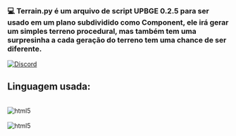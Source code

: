 ### 💻 Terrain.py é um arquivo de script UPBGE 0.2.5 para ser usado em um plano subdividido como Component, ele irá gerar um simples terreno procedural, mas também tem uma surpresinha a cada geração do terreno tem uma chance de ser diferente.

[![Discord](https://img.shields.io/badge/Discord-7289DA?style=for-the-badge&logo=discord&logoColor=white)](https://Discordapp.com/users/1199338020088840272)

## Linguagem usada:

<div style="display: inline_block"><br/>
  <img align="center" alt="html5" src="https://img.shields.io/badge/Python-3776AB?style=for-the-badge&logo=python&logoColor=white" />
</div>


<div style="display: inline_block"><br/>
  <img align="center" alt="html5" src="https://cdn.discordapp.com/attachments/1340402402427404339/1340790622214422648/image.png?ex=67b3a413&is=67b25293&hm=af8fadacf148059c96e7511db477d6aae7450b1110a35b7e06f7a30e852f3f23&" />
</div>


